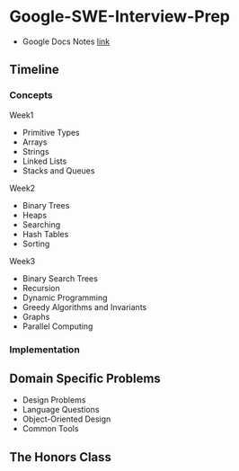 # Google-SWE-Interview-Prep

- Google Docs Notes [link](https://docs.google.com/document/d/1NrH9jgKcGet4kzpjH_ad3PSTC24dVAetFK_0d1qi6YE/edit)

## Timeline

### Concepts
Week1
- Primitive Types
- Arrays
- Strings
- Linked Lists
- Stacks and Queues

Week2
- Binary Trees
- Heaps
- Searching
- Hash Tables
- Sorting

Week3
- Binary Search Trees
- Recursion
- Dynamic Programming
- Greedy Algorithms and Invariants
- Graphs
- Parallel Computing

### Implementation

## Domain Specific Problems
- Design Problems
- Language Questions
- Object-Oriented Design
- Common Tools

## The Honors Class

